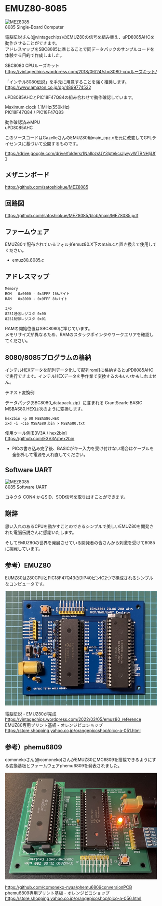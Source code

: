 # EMUZ80-8085

![MEZ8085](https://github.com/satoshiokue/EMUZ80-8085/blob/main/imgs/IMG_8085_proto1.jpeg)  
8085 Single-Board Computer

電脳伝説さん(@vintagechips)のEMUZ80の信号を組み替え、uPD8085AHCを動作させることができます。  
アドレスマップをSBC8085に準じることで同データパックのサンプルコードを体験する目的で作成しました。  

SBC8080 CPUルーズキット    
https://vintagechips.wordpress.com/2018/06/24/sbc8080-cpuルーズキット/

「インテル8080伝説」を手元に用意することを強く推奨します。  
https://www.amazon.co.jp/dp/4899774532

uPD8085AHCとPIC18F47Q84の組み合わせで動作確認しています。  

Maximum clock 1.1MHz(550kHz)  
PIC18F47Q84 / PIC18F47Q83  


動作確認済みMPU  
uPD8085AHC  

このソースコードはGazelleさんのEMUZ80用main_cpz.cを元に改変してGPLライセンスに基づいて公開するものです。

https://drive.google.com/drive/folders/1NaIIpzsUY3lptekcrJjwyvWTBNHIjUf1

## メザニンボード
https://github.com/satoshiokue/MEZ8085

## 回路図
https://github.com/satoshiokue/MEZ8085/blob/main/MEZ8085.pdf

## ファームウェア

EMUZ80で配布されているフォルダemuz80.X下のmain.cと置き換えて使用してください。
* emuz80_8085.c

## アドレスマップ
```
Memory
ROM   0x0000 - 0x3FFF 16kバイト
RAM   0x8000 - 0x9FFF 8kバイト

I/O
8251通信レジスタ 0x00
8251制御レジスタ 0x01
```
RAMの開始位置はSBC8080に準じています。  
メモリサイズが異なるため、RAMのスタックポインタやワークエリアを確認してください。

## 8080/8085プログラムの格納
インテルHEXデータを配列データ化して配列rom[]に格納するとuPD8085AHCで実行できます。インテルHEXデータを手作業で変換するのもいいかもしれません。

テキスト変換例  

データパック(SBC8080_datapack.zip）に含まれる GrantSearle BASIC MSBAS80.HEXは次のように変換します。
```
hex2bin -p 00 MSBAS80.HEX
xxd -i -c16 MSBAS80.bin > MSBAS80.txt
```

使用ツール例[E3V3A / hex2bin]  
https://github.com/E3V3A/hex2bin

* PICの書き込み完了後、BASICがキー入力を受け付けない場合はケーブルを全部外して電源を入れ直してください。

## Software UART
![MEZ8085](https://github.com/satoshiokue/EMUZ80-8085/blob/main/imgs/IMG_8085_proto2.jpeg)  
8085 Software UART  

コネクタ CON4 からSID、SOD信号を取り出すことができます。


## 謝辞
思い入れのあるCPUを動かすことのできるシンプルで美しいEMUZ80を開発された電脳伝説さんに感謝いたします。

そしてEMUZ80の世界を発展させている開発者の皆さんから刺激を受けて8085に挑戦しています。

## 参考）EMUZ80
EUMZ80はZ80CPUとPIC18F47Q43のDIP40ピンIC2つで構成されるシンプルなコンピュータです。

![EMUZ80](https://github.com/satoshiokue/EMUZ80-6502/blob/main/imgs/IMG_Z80.jpeg)

電脳伝説 - EMUZ80が完成  
https://vintagechips.wordpress.com/2022/03/05/emuz80_reference  
EMUZ80専用プリント基板 - オレンジピコショップ  
https://store.shopping.yahoo.co.jp/orangepicoshop/pico-a-051.html

## 参考）phemu6809
comonekoさん(@comoneko)さんがEMUZ80にMC6809を搭載できるようにする変換基板とファームウェアphemu6809を発表されました。

![phemu6809](https://github.com/satoshiokue/EMUZ80-6502/blob/main/imgs/IMG_6809.jpeg)

https://github.com/comoneko-nyaa/phemu6809conversionPCB  
phemu6809専用プリント基板 - オレンジピコショップ  
https://store.shopping.yahoo.co.jp/orangepicoshop/pico-a-056.html
